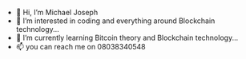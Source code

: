 - 👋 Hi, I’m Michael Joseph
- 👀 I’m interested in coding and everything around Blockchain technology...
- 🌱 I’m currently learning Bitcoin theory and Blockchain technology...
- 📫 you can reach me on 08038340548

<!---
MichaelllJoseph/MichaelllJoseph is a ✨ special ✨ repository because its `README.md` (this file) appears on your GitHub profile.
You can click the Preview link to take a look at your changes.
--->
